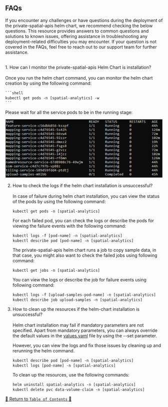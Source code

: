 ## FAQs

If you encounter any challenges or have questions during the deployment of the private-spatial-apis helm chart, we recommend
checking the below questions. This resource provides answers to common questions and solutions to known issues, offering
assistance in troubleshooting any deployment-related difficulties you may encounter. If your question is not covered in
the FAQs, feel free to reach out to our support team for further assistance.

<br>
1. How can I monitor the private-spatial-apis Helm Chart is installation?
   <br><br>
   Once you run the helm chart command, you can monitor the helm chart creation by using the following command:

    ```shell
    kubectl get pods -n [spatial-analytics] -w
    ```

Please wait for all the service pods to be in the running stage:  

![pods.png](../../images/pods.png)

2. How to check the logs if the helm chart installation is unsuccessful?
   <br><br>
   In case of failure during helm chart installation, you can view the status of the pods by using the following
   command:

   ```shell
   kubectl get pods -n [spatial-analytics]
   ```
   For each failed pod, you can check the logs or describe the pods for viewing the failure events with the following
   command:

   ```shell
   kubectl logs -f [pod-name] -n [spatial-analytics]
   kubectl describe pod [pod-name] -n [spatial-analytics]
   ```

   The private-spatial-apis helm chart runs a job to copy sample data, in that case, you might also want to check the failed jobs using
   following command:
   ```shell
   kubectl get jobs -n [spatial-analytics]
   ```
   You can view the logs or describe the job for failure events using following command:
   ```shell
   kubectl logs -f [upload-samples-pod-name] -n [spatial-analytics]
   kubectl describe job upload-samples -n [spatial-analytics]
   ```
3. How to clean up the resources if the helm-chart installation is unsuccessful?
   <br><br>
   Helm chart installation may fail if mandatory parameters are not specified. Apart from mandatory parameters, you can always override the default values in
   the [values.yaml](../../charts/private-spatial-apis/values.yaml) file by using the --set parameter.

   However, you can view the logs and fix those issues by cleaning up and rerunning the helm command.  
   
    ```shell
    kubectl describe pod [pod-name] -n [spatial-analytics]
    kubectl logs [pod-name] -n [spatial-analytics]
    ```

   To clean up the resources, use the following commands:
    ```shell
    helm uninstall spatial-analytics -n [spatial-analytics]
    kubectl delete pvc data-volume-claim -n [spatial-analytics]
    ```

[🔗 Return to `Table of Contents` 🔗](../../README.md#miscellaneous)